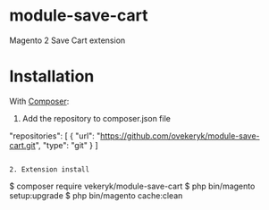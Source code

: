# module-save-cart
Magento 2 Save Cart extension

Installation
============

With [Composer](http://getcomposer.org/):

1. Add the repository to composer.json file

"repositories": [
    {
        "url": "https://github.com/ovekeryk/module-save-cart.git",
        "type": "git"
    }
]
```

2. Extension install

```
$ composer require vekeryk/module-save-cart
$ php bin/magento setup:upgrade
$ php bin/magento cache:clean
```
